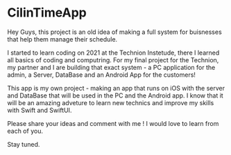 # CilinTimeApp

Hey Guys, 
this project is an old idea of making a full system for buisnesses that help them manage their schedule.

I started to learn coding on 2021 at the Technion Instetude, there I learned all basics of coding and computring.
For my final project for the Technion, my partner and I are building that exact system - a PC application for the admin, a Server, DataBase and an Android App for the customers!

This app is my own project - making an app that runs on iOS with the server and DataBase that will be used in the PC and the Android app. 
I know that it will be an amazing adveture to learn new technics and improve my skills with Swift and SwiftUI.

Please share your ideas and comment with me ! I would love to learn from each of you.

Stay tuned.

